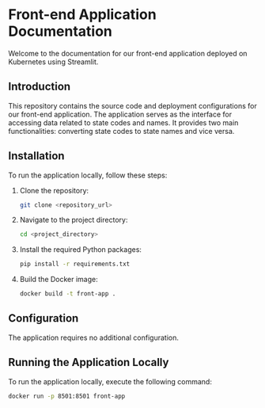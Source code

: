 # Front-end Application Documentation

Welcome to the documentation for our front-end application deployed on Kubernetes using Streamlit.

## Introduction

This repository contains the source code and deployment configurations for our front-end application. The application serves as the interface for accessing data related to state codes and names. It provides two main functionalities: converting state codes to state names and vice versa.

## Installation

To run the application locally, follow these steps:

1. Clone the repository:

    ```bash
    git clone <repository_url>
    ```

2. Navigate to the project directory:

    ```bash
    cd <project_directory>
    ```

3. Install the required Python packages:

    ```bash
    pip install -r requirements.txt
    ```

4. Build the Docker image:

    ```bash
    docker build -t front-app .
    ```

## Configuration

The application requires no additional configuration.

## Running the Application Locally

To run the application locally, execute the following command:

```bash
docker run -p 8501:8501 front-app
